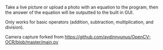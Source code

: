 

Take a live picture or upload a photo with an equation to the program, then the answer of the equation will be outputted to the built in GUI.

Only works for basic operators (addition, subtraction, multiplication, and division).

Camera capture forked from <https://github.com/aydinnyunus/OpenCV-OCR/blob/master/main.py>
